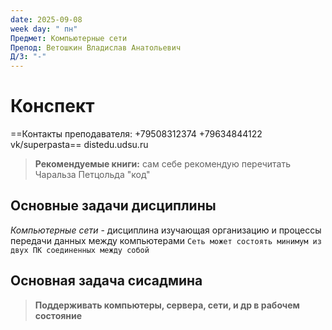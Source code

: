 ```yaml
---
date: 2025-09-08
week day: " пн"
Предмет: Компьютерные сети
Препод: Ветошкин Владислав Анатольевич
Д/З: "-"
---
```

# Конспект
==Контакты преподавателя:
	+79508312374
	+79634844122
	vk/superpasta==
distedu.udsu.ru
> **Рекомендуемые книги:**
>  сам себе рекомендую перечитать Чаральза Петцольда "код"

## **Основные задачи дисциплины**

*Компьютерные сети* - дисциплина изучающая организацию и процессы передачи данных между компьютерами
`Сеть может состоять минимум из двух ПК соединенных между собой`

## **Основная задача сисадмина**

>**Поддерживать компьютеры, сервера, сети, и др в рабочем состояние**



